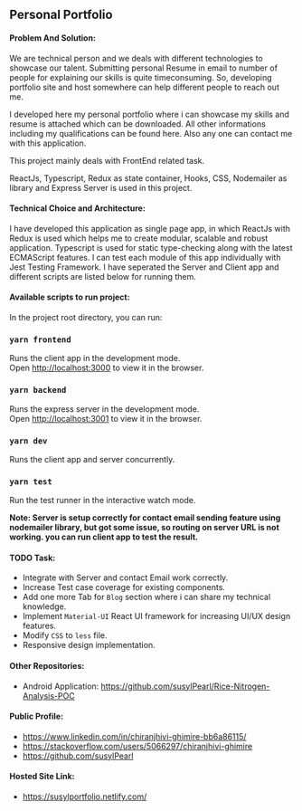 
## Personal Portfolio

#### Problem And Solution:
We are technical person and we deals with different technologies to showcase our talent. Submitting personal Resume in email to number of people for explaining our skills is quite timeconsuming. So, developing portfolio site and host somewhere can help different people to reach out me.

I developed here my personal portfolio where i can showcase my skills and resume is attached which can be downloaded. All other informations including my qualifications can be found here. Also any one can contact me with this application.

This project mainly deals with FrontEnd related task.

ReactJs, Typescript, Redux as state container, Hooks, CSS, Nodemailer as library and Express Server is used in this project.

#### Technical Choice and Architecture:

I have developed this application as single page app, in which ReactJs with Redux is used which helps me to create modular, scalable and robust application. Typescript is used for static type-checking along with the latest ECMAScript features. I can test each module of this app individually with Jest Testing Framework. I have seperated the Server and Client app and different scripts are listed below for running them.

#### Available scripts to run project:

In the project root directory, you can run:

### `yarn frontend`

Runs the client app in the development mode.<br />
Open [http://localhost:3000](http://localhost:3000) to view it in the browser.

### `yarn backend`

Runs the express server in the development mode.<br />
Open [http://localhost:3001](http://localhost:3001) to view it in the browser.

### `yarn dev`

Runs the client app and server concurrently.<br />

### `yarn test`

Run the test runner in the interactive watch mode.<br />

**Note: Server is setup correctly for contact email sending feature using nodemailer library, but got some issue, so routing on server URL is not working. you can run client app to test the result.**

#### TODO Task:
- Integrate with Server and contact Email work correctly.
- Increase Test case coverage for existing components.
- Add one more Tab for `Blog` section where i can share my technical knowledge.
- Implement `Material-UI` React UI framework for increasing UI/UX design features.
- Modify `CSS` to `less` file.
- Responsive design implementation.

#### Other Repositories:
- Android Application: https://github.com/susylPearl/Rice-Nitrogen-Analysis-POC

#### Public Profile:
- https://www.linkedin.com/in/chiranjhivi-ghimire-bb6a86115/
- https://stackoverflow.com/users/5066297/chiranjhivi-ghimire
- https://github.com/susylPearl

#### Hosted Site Link:
- https://susylportfolio.netlify.com/
